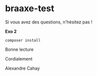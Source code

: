# braaxe-test
Si vous avez des questions, n'hésitez pas !

**Exo 2**
```shell
composer install
```

Bonne lecture

Cordialement

Alexandre Cahay
